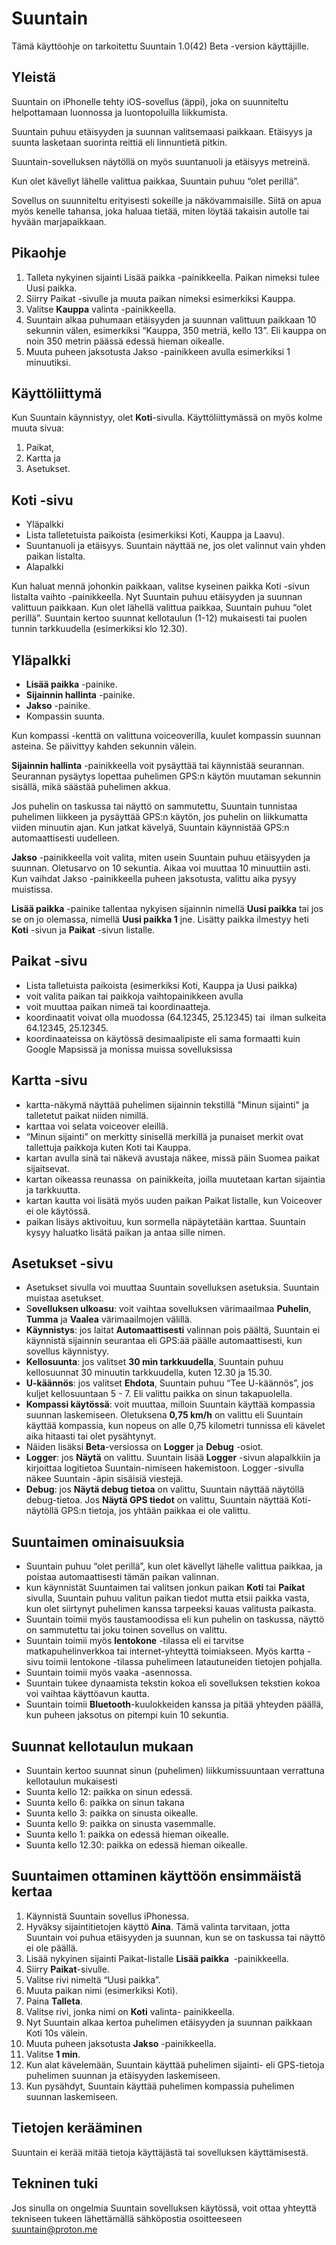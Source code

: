 # Suuntain
Tämä käyttöohje on tarkoitettu Suuntain 1.0(42) Beta -version käyttäjille.

## Yleistä
Suuntain on iPhonelle tehty iOS-sovellus (äppi), joka on suunniteltu helpottamaan luonnossa ja luontopoluilla liikkumista. 

Suuntain puhuu etäisyyden ja suunnan valitsemaasi paikkaan. Etäisyys ja suunta lasketaan suorinta reittiä eli linnuntietä pitkin.

Suuntain-sovelluksen näytöllä on myös suuntanuoli ja etäisyys metreinä.

Kun olet kävellyt lähelle valittua paikkaa, Suuntain puhuu “olet perillä”.

Sovellus on suunniteltu erityisesti sokeille ja näkövammaisille. Siitä on apua myös kenelle tahansa, joka haluaa tietää, miten löytää takaisin autolle tai hyvään marjapaikkaan. 

## Pikaohje
1) Talleta nykyinen sijainti Lisää paikka -painikkeella. Paikan nimeksi tulee Uusi paikka.
2) Siirry Paikat -sivulle ja muuta paikan nimeksi esimerkiksi Kauppa.
3) Valitse **Kauppa** valinta -painikkeella.
4) Suuntain alkaa puhumaan etäisyyden ja suunnan valittuun paikkaan 10 sekunnin välen, esimerkiksi “Kauppa, 350 metriä, kello 13”. Eli kauppa on noin 350 metrin päässä edessä hieman oikealle.
5) Muuta puheen jaksotusta Jakso -painikkeen avulla esimerkiksi 1 minuutiksi.

## Käyttöliittymä
Kun Suuntain käynnistyy, olet **Koti**-sivulla.
Käyttöliittymässä on myös kolme muuta sivua:
1) Paikat, 
2) Kartta ja 
3) Asetukset.

## **Koti** -sivu
- Yläpalkki
- Lista talletetuista paikoista (esimerkiksi Koti, Kauppa ja Laavu).
- Suuntanuoli ja etäisyys. Suuntain näyttää ne, jos olet valinnut vain yhden paikan listalta.
- Alapalkki

Kun haluat mennä johonkin paikkaan, valitse kyseinen paikka Koti -sivun listalta vaihto -painikkeella.
Nyt Suuntain puhuu etäisyyden ja suunnan valittuun paikkaan.
Kun olet lähellä valittua paikkaa, Suuntain puhuu “olet perillä”.
Suuntain kertoo suunnat kellotaulun (1-12) mukaisesti tai puolen tunnin tarkkuudella (esimerkiksi klo 12.30).

## **Yläpalkki**
- **Lisää paikka** -painike.
- **Sijainnin hallinta** -painike.
- **Jakso** -painike.
- Kompassin suunta.

Kun kompassi -kenttä on valittuna voiceoverilla, kuulet kompassin suunnan asteina. Se päivittyy kahden sekunnin välein.

**Sijainnin hallinta** -painikkeella voit pysäyttää tai käynnistää seurannan. Seurannan pysäytys lopettaa puhelimen GPS:n käytön muutaman sekunnin sisällä, mikä säästää puhelimen akkua. 

Jos puhelin on taskussa tai näyttö on sammutettu, Suuntain tunnistaa puhelimen liikkeen ja pysäyttää GPS:n käytön, jos puhelin on liikkumatta viiden minuutin ajan. Kun jatkat kävelyä, Suuntain käynnistää GPS:n automaattisesti uudelleen.

**Jakso** -painikkeella voit valita, miten usein Suuntain puhuu etäisyyden ja suunnan.
Oletusarvo on 10 sekuntia. Aikaa voi muuttaa 10 minuuttiin asti. 
Kun vaihdat Jakso -painikkeella puheen jaksotusta, valittu aika pysyy muistissa.

**Lisää paikka** -painike tallentaa nykyisen sijainnin nimellä **Uusi paikka** tai jos se on jo olemassa, nimellä **Uusi paikka 1** jne. Lisätty paikka ilmestyy heti **Koti** -sivun ja **Paikat** -sivun listalle. 

## **Paikat** -sivu
- Lista talletuista paikoista (esimerkiksi Koti, Kauppa ja Uusi paikka)
- voit valita paikan tai paikkoja vaihtopainikkeen avulla
- voit muuttaa paikan nimeä tai koordinaatteja. 
- koordinaatit voivat olla muodossa (64.12345, 25.12345) tai  ilman sulkeita 64.12345, 25.12345.
- koordinaateissa on käytössä desimaalipiste eli sama formaatti kuin Google Mapsissä ja monissa muissa sovelluksissa

## **Kartta** -sivu
- kartta-näkymä näyttää puhelimen sijainnin tekstillä "Minun sijainti" ja talletetut paikat niiden nimillä.
- karttaa voi selata voiceover eleillä.
- “Minun sijainti” on merkitty sinisellä merkillä ja punaiset merkit ovat tallettuja paikkoja kuten Koti tai Kauppa.
- kartan avulla sinä tai näkevä avustaja näkee, missä päin Suomea paikat sijaitsevat.
- kartan oikeassa reunassa  on painikkeita, joilla muutetaan kartan sijaintia ja tarkkuutta.
- kartan kautta voi lisätä myös uuden paikan Paikat listalle, kun Voiceover ei ole käytössä. 
- paikan lisäys aktivoituu, kun sormella näpäytetään karttaa. Suuntain kysyy haluatko lisätä paikan ja antaa sille nimen.

## **Asetukset** -sivu
- Asetukset sivulla voi muuttaa Suuntain sovelluksen asetuksia. Suuntain muistaa asetukset.
- S**ovelluksen ulkoasu**: voit vaihtaa sovelluksen värimaailmaa **Puhelin**, **Tumma** ja **Vaalea** värimaailmojen välillä.
- **Käynnistys**: jos laitat **Automaattisesti** valinnan pois päältä, Suuntain ei käynnistä sijainnin seurantaa eli GPS:ää päälle automaattisesti, kun sovellus käynnistyy.
- **Kellosuunta**: jos valitset **30 min tarkkuudella**, Suuntain puhuu kellosuunnat 30 minuutin tarkkuudella, kuten 12.30 ja 15.30.
- **U-käännös**: jos valitset **Ehdota**, Suuntain puhuu “Tee U-käännös”, jos kuljet kellosuuntaan 5 - 7. Eli valittu paikka on sinun takapuolella.
- **Kompassi käytössä**: voit muuttaa, milloin Suuntain käyttää kompassia suunnan laskemiseen. Oletuksena **0,75 km/h** on valittu eli Suuntain käyttää kompassia, kun nopeus on alle 0,75 kilometri tunnissa eli kävelet aika hitaasti tai olet pysähtynyt.
- Näiden lisäksi **Beta**-versiossa on **Logger** ja **Debug** -osiot.
- **Logger**: jos **Näytä** on valittu. Suuntain lisää **Logger** -sivun alapalkkiin ja kirjoittaa logitietoa Suuntain-nimiseen hakemistoon. Logger -sivulla näkee Suuntain -äpin sisäisiä viestejä.
- **Debug**: jos **Näytä debug tietoa** on valittu, Suuntain näyttää näytöllä debug-tietoa. Jos **Näytä GPS tiedot** on valittu, Suuntain näyttää Koti-näytöllä GPS:n tietoja, jos yhtään paikkaa ei ole valittu.

## **Suuntaimen ominaisuuksia**
- Suuntain puhuu “olet perillä”, kun olet kävellyt lähelle valittua paikkaa, ja poistaa automaattisesti tämän paikan valinnan.
- kun käynnistät Suuntaimen tai valitsen jonkun paikan **Koti** tai **Paikat** sivulla, Suuntain puhuu valitun paikan tiedot mutta etsii paikka vasta, kun olet siirtynyt puhelimen kanssa tarpeeksi kauas valitusta paikasta. 
- Suuntain toimii myös taustamoodissa eli kun puhelin on taskussa, näyttö on sammutettu tai joku toinen sovellus on valittu.
- Suuntain toimii myös **lentokone** -tilassa eli ei tarvitse matkapuhelinverkkoa tai internet-yhteyttä toimiakseen. Myös kartta -sivu toimii lentokone -tilassa puhelimeen latautuneiden tietojen pohjalla.
- Suuntain toimii myös vaaka -asennossa.
- Suuntain tukee dynaamista tekstin kokoa eli sovelluksen tekstien kokoa voi vaihtaa käyttöavun kautta.
- Suuntain toimii **Bluetooth**-kuulokkeiden kanssa ja pitää yhteyden päällä, kun puheen jaksotus on pitempi kuin 10 sekuntia.

## Suunnat kellotaulun mukaan
- Suuntain kertoo suunnat sinun (puhelimen) liikkumissuuntaan verrattuna kellotaulun mukaisesti
- Suunta kello 12: paikka on sinun edessä.
- Suunta kello 6: paikka on sinun takana
- Suunta kello 3: paikka on sinusta oikealle.
- Suunta kello 9: paikka on sinusta vasemmalle.
- Suunta kello 1: paikka on edessä hieman oikealle.
- Suunta kello 12.30: paikka on edessä hieman oikealle. 

## Suuntaimen ottaminen käyttöön ensimmäistä kertaa
1) Käynnistä Suuntain sovellus iPhonessa.
2) Hyväksy sijaintitietojen käyttö **Aina**. Tämä valinta tarvitaan, jotta Suuntain voi puhua etäisyyden ja suunnan, kun se on taskussa tai näyttö ei ole päällä.
3) Lisää nykyinen sijainti Paikat-listalle **Lisää paikka**  -painikkeella. 
4) Siirry **Paikat**-sivulle.
5) Valitse rivi nimeltä “Uusi paikka”.
6) Muuta paikan nimi (esimerkiksi Koti).
7) Paina **Talleta**.
8) Valitse rivi, jonka nimi on **Koti** valinta- painikkeella.
9) Nyt Suuntain alkaa kertoa puhelimen etäisyyden ja suunnan paikkaan Koti 10s välein.
10) Muuta puheen jaksotusta **Jakso** -painikkeella.
11) Valitse **1 min**.
12) Kun alat kävelemään, Suuntain käyttää puhelimen sijainti- eli GPS-tietoja puhelimen suunnan ja etäisyyden laskemiseen.
13) Kun pysähdyt, Suuntain käyttää puhelimen kompassia puhelimen suunnan laskemiseen. 

## Tietojen kerääminen

Suuntain ei kerää mitää tietoja käyttäjästä tai sovelluksen käyttämisestä.

## Tekninen tuki
Jos sinulla on ongelmia Suuntain sovelluksen käytössä, voit ottaa yhteyttä tekniseen tukeen lähettämällä sähköpostia osoitteeseen suuntain@proton.me